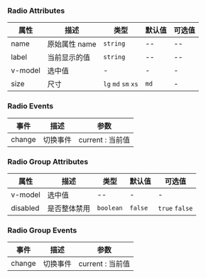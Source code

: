 ### Radio Attributes

| 属性    | 描述          | 类型                | 默认值 | 可选值 |
| ------- | ------------- | ------------------- | ------ | ------ |
| name    | 原始属性 name | `string`            | --     | --     |
| label   | 当前显示的值  | `string`            | --     | --     |
| v-model | 选中值        | -                   | -      | -      |
| size    | 尺寸          | `lg` `md` `sm` `xs` | `md`   | -      |

### Radio Events

| 事件   | 描述     | 参数             |
| ------ | -------- | ---------------- |
| change | 切换事件 | current : 当前值 |

### Radio Group Attributes

| 属性     | 描述         | 类型      | 默认值  | 可选值         |
| -------- | ------------ | --------- | ------- | -------------- |
| v-model  | 选中值       | --        | -       | -              |
| disabled | 是否整体禁用 | `boolean` | `false` | `true` `false` |

### Radio Group Events

| 事件   | 描述     | 参数             |
| ------ | -------- | ---------------- |
| change | 切换事件 | current : 当前值 |

